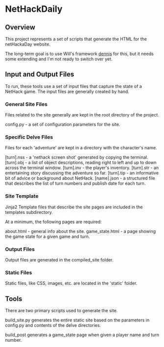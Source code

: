 # NetHackDaily

## Overview

This project represents a set of scripts that generate the HTML for
the netHackaDay website.

The long-term goal is to use Will's framework
[dennis](https://github.com/willkg/douglas) for this, but it needs
some extending and I'm not ready to switch over yet.

## Input and Output Files

To run, these tools use a set of input files that capture the state of
a NetHack game. The input files are generally created by hand.

### General Site Files

Files related to the site generally are kept in the root directory of
the project. 

config.py - a set of configuration parameters for the site.

### Specific Delve Files

Files for each 'adventure' are kept in a directory with the
character's name. 

[turn].nss - a 'nethack screen shot' generated by copying the
terminal.
[turn].obj - a list of object descriptions, reading right to left and
up to down across the terminal window. 
[turn].inv - the player's inventory.
[turn].str - an entertaining story discussing the adventure so far.
[turn].tip - an informative bit of advice or background about NetHack.
[name].json - a structured file that describes the list of turn
numbers and publish date for each turn. 

### Site Template

Jinja2 Template files that describe the site pages are included in the
templates subdirectory. 

At a minimum, the following pages are required:

about.html - general info about the site.
game_state.html - a page showing the game state for a given game and
turn.

### Output Files

Output files are generated in the compiled_site folder. 

### Static Files

Static files, like CSS, images, etc. are located in the 'static'
folder.

## Tools

There are two primary scripts used to generate the site. 

build_site.py generates the entire static site based on the parameters
in config.py and contents of the delve directories. 

build_post generates a game_state page when given a player name and
turn number.
